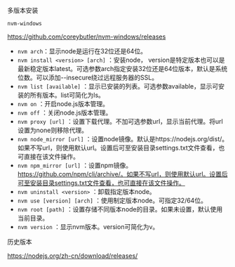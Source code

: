 多版本安装

`nvm-windows`

https://github.com/coreybutler/nvm-windows/releases

+ `nvm arch`：显示node是运行在32位还是64位。
+ `nvm install <version> [arch]` ：安装node， version是特定版本也可以是最新稳定版本latest。可选参数arch指定安装32位还是64位版本，默认是系统位数。可以添加--insecure绕过远程服务器的SSL。
+ `nvm list [available]` ：显示已安装的列表。可选参数available，显示可安装的所有版本。list可简化为ls。
+ `nvm on` ：开启node.js版本管理。
+ `nvm off` ：关闭node.js版本管理。
+ `nvm proxy [url]` ：设置下载代理。不加可选参数url，显示当前代理。将url设置为none则移除代理。
+ `nvm node_mirror [url]` ：设置node镜像。默认是https://nodejs.org/dist/。如果不写url，则使用默认url。设置后可至安装目录settings.txt文件查看，也可直接在该文件操作。
+ `nvm npm_mirror [url]` ：设置npm镜像。https://github.com/npm/cli/archive/。如果不写url，则使用默认url。设置后可至安装目录settings.txt文件查看，也可直接在该文件操作。
+ `nvm uninstall <version>` ：卸载指定版本node。
+ `nvm use [version] [arch]` ：使用制定版本node。可指定32/64位。
+ `nvm root [path]` ：设置存储不同版本node的目录。如果未设置，默认使用当前目录。
+ `nvm version` ：显示nvm版本。version可简化为v。







历史版本

https://nodejs.org/zh-cn/download/releases/